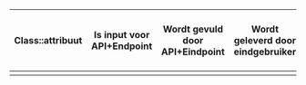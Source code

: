 | Class::attribuut  | Is input voor API+Endpoint  | Wordt gevuld door API+Eindpoint  | Wordt geleverd door eindgebruiker  | Moet worden opgeslagen in de applicatie  |
| --- | --- | --- | --- | --- |
|  |  |  |  |  |

